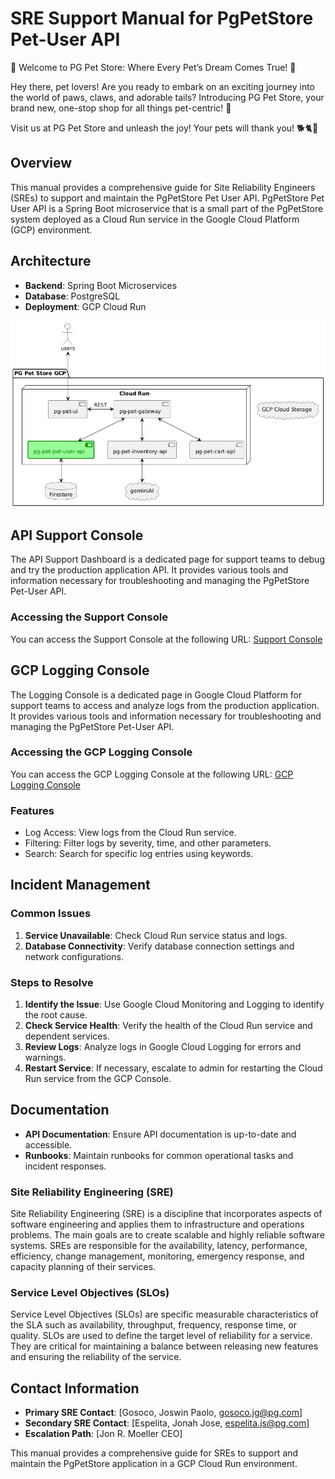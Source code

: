 # SRE Support Manual for PgPetStore Pet-User API

🌟 Welcome to PG Pet Store: Where Every Pet’s Dream Comes True! 🐾

Hey there, pet lovers! Are you ready to embark on an exciting journey into the world of paws, claws, and adorable tails?
Introducing PG Pet Store, your brand new, one-stop shop for all things pet-centric! 🎉

Visit us at PG Pet Store and unleash the joy! Your pets will thank you! 🐕🐈🎈

## Overview

This manual provides a comprehensive guide for Site Reliability Engineers (SREs) to support and maintain the PgPetStore
Pet User API.
PgPetStore Pet User API is a Spring Boot microservice that is a small part of the PgPetStore system deployed as a Cloud
Run service in the Google Cloud Platform (GCP) environment.

## Architecture

- **Backend**: Spring Boot Microservices
- **Database**: PostgreSQL
- **Deployment**: GCP Cloud Run

![img.png](img.png)

## API Support Console

The API Support Dashboard is a dedicated page for support teams to debug and try the production application API. It
provides
various tools and information necessary for troubleshooting and managing the PgPetStore Pet-User API.

### Accessing the Support Console

You can access the Support Console at the following
URL: [Support Console](https://sre-workshop-pg-pet-store-917792339979.us-central1.run.app/swagger-ui/index.html#/)

## GCP Logging Console

The Logging Console is a dedicated page in Google Cloud Platform for support teams to access and analyze logs from the
production application. It
provides various tools and information necessary for troubleshooting and managing the PgPetStore Pet-User API.

### Accessing the GCP Logging Console

You can access the GCP Logging Console at the following
URL: [GCP Logging Console](https://console.cloud.google.com/run/detail/us-central1/sre-workshop-pg-pet-store/logs?project=testproject-244414)

### Features

- Log Access: View logs from the Cloud Run service.
- Filtering: Filter logs by severity, time, and other parameters.
- Search: Search for specific log entries using keywords.

## Incident Management

### Common Issues

1. **Service Unavailable**: Check Cloud Run service status and logs.
2. **Database Connectivity**: Verify database connection settings and network configurations.

### Steps to Resolve

1. **Identify the Issue**: Use Google Cloud Monitoring and Logging to identify the root cause.
2. **Check Service Health**: Verify the health of the Cloud Run service and dependent services.
3. **Review Logs**: Analyze logs in Google Cloud Logging for errors and warnings.
4. **Restart Service**: If necessary, escalate to admin for restarting the Cloud Run service from the GCP Console.

## Documentation

- **API Documentation**: Ensure API documentation is up-to-date and accessible.
- **Runbooks**: Maintain runbooks for common operational tasks and incident responses.

### Site Reliability Engineering (SRE)

Site Reliability Engineering (SRE) is a discipline that incorporates aspects of software engineering and applies them to
infrastructure and operations problems. The main goals are to create scalable and highly reliable software systems. SREs
are responsible for the availability, latency, performance, efficiency, change management, monitoring, emergency
response, and capacity planning of their services.

### Service Level Objectives (SLOs)

Service Level Objectives (SLOs) are specific measurable characteristics of the SLA such as availability, throughput,
frequency, response time, or quality. SLOs are used to define the target level of reliability for a service. They are
critical for maintaining a balance between releasing new features and ensuring the reliability of the service.

## Contact Information

- **Primary SRE Contact**: [Gosoco, Joswin Paolo, gosoco.jg@pg.com]
- **Secondary SRE Contact**: [Espelita, Jonah Jose, espelita.js@pg.com]
- **Escalation Path**: [Jon R. Moeller CEO]

This manual provides a comprehensive guide for SREs to support and maintain the PgPetStore application in a GCP Cloud
Run environment.
